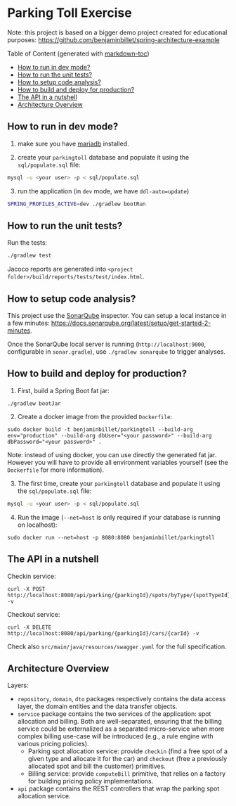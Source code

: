 # Parking Toll Exercise
Note: this project is based on a bigger demo project created for educational purposes: https://github.com/benjaminbillet/spring-architecture-example

Table of Content (generated with [markdown-toc](http://ecotrust-canada.github.io/markdown-toc))
- [How to run in dev mode?](#how-to-run-in-dev-mode-)
- [How to run the unit tests?](#how-to-run-the-unit-tests-)
- [How to setup code analysis?](#how-to-setup-code-analysis-)
- [How to build and deploy for production?](#how-to-build-and-deploy-for-production-)
- [The API in a nutshell](#the-api-in-a-nutshell)
- [Architecture Overview](#architecture-overview)

## How to run in dev mode?
1. make sure you have [mariadb](https://mariadb.com) installed.

2. create your `parkingtoll` database and populate it using the `sql/populate.sql` file:
```bash
mysql -u <your user> -p < sql/populate.sql
```

3. run the application (in `dev` mode, we have `ddl-auto=update`)
```bash
SPRING_PROFILES_ACTIVE=dev ./gradlew bootRun
```

## How to run the unit tests?
Run the tests:
```bash
./gradlew test
```
Jacoco reports are generated into `<project folder>/build/reports/tests/test/index.html`.

## How to setup code analysis?
This project use the [SonarQube](https://www.sonarqube.org) inspector. You can setup a local instance in a few minutes: https://docs.sonarqube.org/latest/setup/get-started-2-minutes. 

Once the SonarQube local server is running (`http://localhost:9000`, configurable in `sonar.gradle`), use `./gradlew sonarqube` to trigger analyses. 

## How to build and deploy for production?
1. First, build a Spring Boot fat jar:
```
./gradlew bootJar
```

2. Create a docker image from the provided `Dockerfile`:
```
sudo docker build -t benjaminbillet/parkingtoll --build-arg env="production" --build-arg dbUser="<your password>" --build-arg dbPassword="<your password>" .
```
Note: instead of using docker, you can use directly the generated fat jar. However you will have to provide all environment variables yourself (see the `Dockerfile` for more information).

3. The first time, create your `parkingtoll` database and populate it using the `sql/populate.sql` file:
```bash
mysql -u <your user> -p < sql/populate.sql
```

4. Run the image (`--net=host` is only required if your database is running on localhost):
```
sudo docker run --net=host -p 8080:8080 benjaminbillet/parkingtoll
```

## The API in a nutshell
Checkin service:
```
curl -X POST http://localhost:8080/api/parking/{parkingId}/spots/byType/{spotTypeId} -v
```

Checkout service:
```
curl -X DELETE http://localhost:8080/api/parking/{parkingId}/cars/{carId} -v
```

Check also `src/main/java/resources/swagger.yaml` for the full specification.

## Architecture Overview
Layers:
- `repository`, `domain`, `dto` packages respectively contains the data access layer, the domain entities and the data transfer objects.
- `service` package contains the two services of the application: spot allocation and billing. Both are well-separated, ensuring that the billing service could be externalized as a separated micro-service when more complex billing use-case will be introduced (e.g., a rule engine with various pricing policies).
  - Parking spot allocation service: provide `checkin` (find a free spot of a given type and allocate it for the car) and `checkout` (free a previously allocated spot and bill the customer) primitives.
  - Billing service: provide `computeBill` primitive, that relies on a factory for building pricing policy implementations.
- `api` package contains the REST controllers that wrap the parking spot allocation service.
